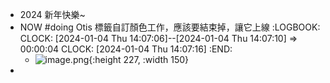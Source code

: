 - 2024 新年快樂~
- NOW #doing Otis 標籤自訂顏色工作，應該要結束掉，讓它上線
  :LOGBOOK:
  CLOCK: [2024-01-04 Thu 14:07:06]--[2024-01-04 Thu 14:07:10] =>  00:00:04
  CLOCK: [2024-01-04 Thu 14:07:16]
  :END:
	- ![image.png](../assets/image_1704351260107_0.png){:height 227, :width 150}
-
